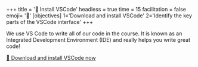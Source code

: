 +++
title = '🧰 Install VSCode'
headless = true
time = 15
facilitation = false
emoji= '🧩'
[objectives]
    1='Download and install VSCode'
    2='Identify the key parts of the VSCode interface'
+++

We use VS Code to write all of our code in the course. It is known as an Integrated Development Environment (IDE) and really helps you write great code!


[🔗 Download and install VSCode now](https://code.visualstudio.com/)
